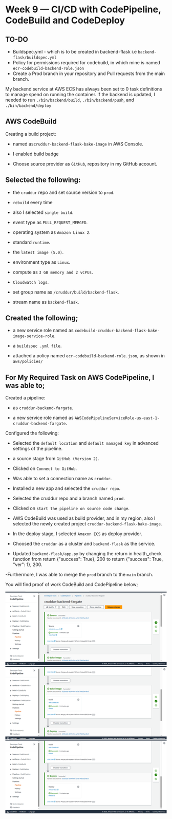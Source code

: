 # Week 9 — CI/CD with CodePipeline, CodeBuild and CodeDeploy

## TO-DO
- Buildspec.yml - which is to be created in backend-flask i.e `backend-flask/buildspec.yml`
- Policy for permissions required for codebuild, in which mine is named `ecr-codebuild-backend-role.json`
- Create a Prod branch in your repository and Pull requests from the main branch.


My backend service at AWS ECS has always been set to 0 task definitions to manage spend on running the container.
If the backend is updated, I needed to run `./bin/backend/build`, `./bin/backend/push`, and `./bin/backend/deploy`


## AWS CodeBuild

Creating a build project:

- named as`cruddur-backend-flask-bake-image` in AWS Console.
  
- I enabled build badge
  
- Choose source provider as `GitHub`, repository in my GitHub account.

  
## Selected the following:

- the `cruddur` repo and set source version to `prod`.

- `rebuild` every time

- also I selected `single build`.

- event type as `PULL_REQUEST_MERGED`.

- operating system as `Amazon Linux 2`.

- standard `runtime`.

- the `latest image (5.0)`.

- environment type as `Linux`.

- compute as `3 GB memory and 2 vCPUs`.

- `Cloudwatch logs`.

- set group name as `/cruddur/build/backend-flask`.

- stream name as `backend-flask`.

## Created the following;

- a new service role named as `codebuild-cruddur-backend-flask-bake-image-service-role`.

- a `buildspec .yml file`.

- attached a policy named `ecr-codebuild-backend-role.json`, as shown in `aws/policies/`



## For My Required Task on AWS CodePipeline, I was able to;

Created a pipeline:
- as `cruddur-backend-fargate`.

- a new service role named as `AWSCodePipelineServiceRole-us-east-1-cruddur-backend-fargate`.

Configured the following:

- Selected the `default location` and `default managed key` in advanced settings of the pipeline.

- a source stage from `GitHub (Version 2)`.

- Clicked on `Connect to GitHub`.

- Was able to set a connection name as `cruddur`.

- Installed a new app and selected the `cruddur repo`.

- Selected the cruddur repo and a branch named `prod`.

- Clicked on `start the pipeline on source code change`.

- AWS CodeBuild was used as build provider, and in my region, also I selected the newly created project `cruddur-backend-flask-bake-image`.

- In the deploy stage, I selected `Amaxon ECS` as deploy provider.

- Choosed the `cruddur` as a cluster and `backend-flask` as the service.

- Updated `backend-flask/app.py` by changing the return in health_check function from return {"success": True}, 200
to
return {"success": True, "ver": 1}, 200.

-Furthermore, I was able to merge the `prod` branch to the `main` branch.

You will find proof of work CodeBuild and CodePipeline below;

![Proof of CodePipline](assets/week%209/CICD(1).png)
![Proof of CodePipline](assets/week%209/CICD(2).png)
![Proof of CodePipline](assets/week%209/CICD(3).png)
